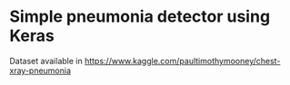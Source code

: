 # Simple pneumonia detector using Keras
Dataset available in https://www.kaggle.com/paultimothymooney/chest-xray-pneumonia